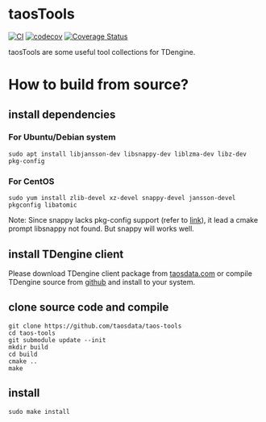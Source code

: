 # taosTools
[![CI](https://github.com/taosdata/taos-tools/actions/workflows/cmake.yml/badge.svg)](https://github.com/taosdata/taos-tools/actions/workflows/cmake.yml)
[![codecov](https://codecov.io/gh/taosdata/taos-tools/branch/develop/graph/badge.svg?token=W7Z6XKIKV9)](https://codecov.io/gh/taosdata/taos-tools)
[![Coverage Status](https://coveralls.io/repos/github/taosdata/taos-tools/badge.svg?branch=develop)](https://coveralls.io/github/taosdata/taos-tools?branch=develop)

taosTools are some useful tool collections for TDengine.

# How to build from source?

## install dependencies

### For Ubuntu/Debian system
```
sudo apt install libjansson-dev libsnappy-dev liblzma-dev libz-dev pkg-config
```

### For CentOS
```
sudo yum install zlib-devel xz-devel snappy-devel jansson-devel pkgconfig libatomic
```
Note: Since snappy lacks pkg-config support (refer to [link](https://github.com/google/snappy/pull/86)), it lead a cmake prompt libsnappy not found. But snappy will works well.

## install TDengine client
Please download TDengine client package from [taosdata.com](https://www.taosdata.com/cn/all-downloads/) or compile TDengine source from [github](github.com/taosdata/TDengine) and install to your system.

## clone source code and compile
```
git clone https://github.com/taosdata/taos-tools
cd taos-tools
git submodule update --init
mkdir build
cd build
cmake ..
make
```

## install
```
sudo make install
```

